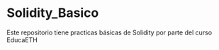 # Solidity_Basico
Este repositorio tiene practicas básicas de Solidity por parte del curso EducaETH
